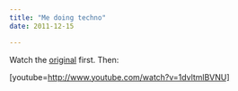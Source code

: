 ```yaml
---
title: "Me doing techno"
date: 2011-12-15

---
```


Watch the [original](http://www.youtube.com/watch?v=F6ImxY6hnfA&amp;ob=av2e) first. Then:

[youtube=http://www.youtube.com/watch?v=1dvltmlBVNU]
